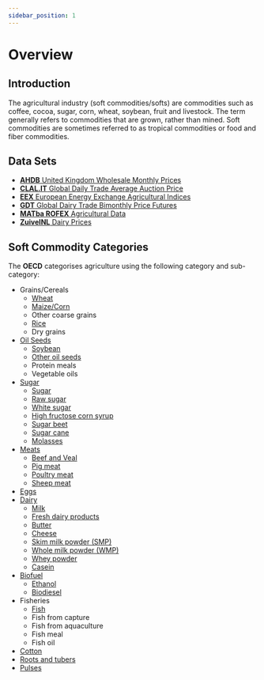 ```yaml
---
sidebar_position: 1
---
```

Overview
================

## Introduction
The agricultural industry (soft commodities/softs) are commodities such as coffee, cocoa, sugar, corn, wheat, soybean, fruit and livestock.
The term generally refers to commodities that are grown, rather than mined.
Soft commodities are sometimes referred to as tropical commodities or food and fiber commodities.

## Data Sets

* [**AHDB** United Kingdom Wholesale Monthly Prices](/docs/dataset/AHDB_DR_PR)
* [**CLAL.IT** Global Daily Trade Average Auction Price](/docs/dataset/CLAL_DR_PR)
* [**EEX** European Energy Exchange Agricultural Indices](/docs/dataset/EEX_AG_IND)
* [**GDT** Global Dairy Trade Bimonthly Price Futures](/docs/dataset/GDT_DR_FUT)
* [**MATba ROFEX** Agricultural Data](/docs/dataset/MATBAROFEX_AG_FUT)
* [**ZuivelNL** Dairy Prices](/docs/dataset/ZUIVELNL_DR_PR)

## Soft Commodity Categories
The **OECD** categorises agriculture using the following category and sub-category:
 
* Grains/Cereals
  * [Wheat](/docs/tags/wheat)
  * [Maize/Corn](/docs/tags/corn)
  * Other coarse grains
  * [Rice](/docs/tags/rice)
  * Dry grains
* [Oil Seeds](/docs/tags/seeds)
  * [Soybean](/docs/tags/soybean)
  * [Other oil seeds](/docs/tags/seeds)
  * Protein meals
  * Vegetable oils
* [Sugar](/docs/tags/sugar)
  * [Sugar](/docs/tags/sugar)
  * [Raw sugar](/docs/tags/raw_sugar)
  * [White sugar](white_sugar)
  * [High fructose corn syrup](/docs/tags/hfcs)
  * [Sugar beet](/docs/tags/sugar_beet)
  * [Sugar cane](/docs/tags/sugar_cane)
  * [Molasses](/docs/tags/molasses)
* [Meats](/docs/tags/meat)
  * [Beef and Veal](/docs/tags/beef)
  * [Pig meat](/docs/tags/pig)
  * [Poultry meat](/docs/tags/poultry)
  * [Sheep meat](/docs/tags/sheep)
* [Eggs](/docs/tags/eggs)
* [Dairy](/docs/tags/dairy)
  * [Milk](/docs/tags/milk)
  * [Fresh dairy products](/docs/tags/dairy)
  * [Butter](/docs/tags/butter)
  * [Cheese](/docs/tags/cheese)
  * [Skim milk powder (SMP)](/docs/tags/smp)
  * [Whole milk powder (WMP)](/docs/tags/wmp)
  * [Whey powder](/docs/tags/whey)
  * [Casein](/docs/tags/casein)
* [Biofuel](/docs/tags/biofuel)
  * [Ethanol](/docs/tags/ethanol)
  * [Biodiesel](/docs/tags/biodiesel)
* Fisheries
  * [Fish](/docs/tags/fish)
  * Fish from capture
  * Fish from aquaculture
  * Fish meal
  * Fish oil
* [Cotton](/docs/tags/cotton)
* [Roots and tubers](/docs/tags/roots)
* [Pulses](/docs/tags/pulses)
